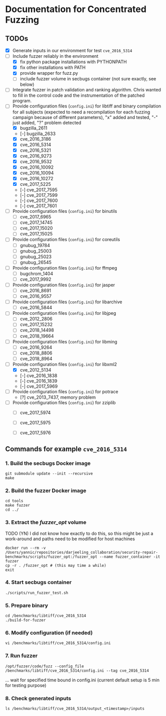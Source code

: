 # Documentation for Concentrated Fuzzing

## TODOs
- [X] Generate inputs in our environment for test `cve_2016_5314`
- [ ] Include fuzzer reliably in the environment
	- [X] fix python package installations with PYTHONPATH
 	- [X] fix other installations with PATH
 	- [X] provide wrapper for fuzz.py
 	- [ ] include fuzzer volume in secbugs container (not sure exactly, see below)
- [ ] Integrate fuzzer in patch validation and ranking algorithm. Chris wanted to fill in the control code and the instrumentation of the patched program.
- [ ] Provide configuration files (`config.ini`) for libtiff and binary compilation for all subjects (expected to need a recompilation for each fuzzing campaign because of different parameters), "x" added and tested, "-" just added, "?" problem detected
	- [X] bugzilla_2611
	- [-] bugzilla_2633
	- [X] cve_2016_3186
	- [X] cve_2016_5314
	- [X] cve_2016_5321
	- [X] cve_2016_9273
	- [X] cve_2016_9532
	- [X] cve_2016_10092
	- [X] cve_2016_10094
	- [X] cve_2016_10272
	- [X] cve_2017_5225
	- [-] cve_2017_7595
	- [-] cve_2017_7599
	- [-] cve_2017_7600
	- [-] cve_2017_7601
- [ ] Provide configuration files (`config.ini`) for binutils
	- [ ] cve_2017_6965
	- [ ] cve_2017_14745
	- [ ] cve_2017_15020
	- [ ] cve_2017_15025
- [ ] Provide configuration files (`config.ini`) for coreutils
	- [ ] gnubug_19784
	- [ ] gnubug_25003
	- [ ] gnubug_25023
	- [ ] gnubug_26545
- [ ] Provide configuration files (`config.ini`) for ffmpeg
	- [ ] bugchrom_1404
	- [ ] cve_2017_9992
- [ ] Provide configuration files (`config.ini`) for jasper
	- [ ] cve_2016_8691
	- [ ] cve_2016_9557
- [ ] Provide configuration files (`config.ini`) for libarchive
	- [ ] cve_2016_5844
- [ ] Provide configuration files (`config.ini`) for libjpeg
	- [ ] cve_2012_2806
	- [ ] cve_2017_15232
	- [ ] cve_2018_14498
	- [ ] cve_2018_19664
- [ ] Provide configuration files (`config.ini`) for libming
	- [ ] cve_2016_9264
	- [ ] cve_2018_8806
	- [ ] cve_2018_8964
- [ ] Provide configuration files (`config.ini`) for libxml2
	- [x] cve_2012_5134
	- [-] cve_2016_1838
	- [-] cve_2016_1839
	- [-] cve_2017_5969
- [ ] Provide configuration files (`config.ini`) for potrace
	- [?] cve_2013_7437, memory problem
- [ ] Provide configuration files (`config.ini`) for zziplib
	- [ ] cve_2017_5974
	- [ ] cve_2017_5975
	- [ ] cve_2017_5976


## Commands for example `cve_2016_5314`


### 1. Build the secbugs Docker image

```
git submodule update --init --recursive
make
```


### 2. Build the fuzzer Docker image

```
cd tools
make fuzzer
cd ../
```


### 3. Extract the *fuzzer_opt* volume

TODO (YN) I did not know how exactly to do this, so this might be just a work-around and paths need to be modified for host machines

```
docker run --rm -v /Users/yannic/repositories/darjeeling_collaboration/security-repair-benchmarks/scripts/fuzzer_opt:/fuzzer_opt --name fuzzer_container -it fuzzer
cp -r . /fuzzer_opt # (this may time a while)
exit
```


### 4. Start secbugs container

```
./scripts/run_fuzzer_test.sh
```


### 5. Prepare binary

```
cd /benchmarks/libtiff/cve_2016_5314
./build-for-fuzzer
```


### 6. Modify configuration (if needed)

```
vi /benchmarks/libtiff/cve_2016_5314/config.ini
```

### 7. Run fuzzer

```
/opt/fuzzer/code/fuzz --config_file /benchmarks/libtiff/cve_2016_5314/config.ini --tag cve_2016_5314
```

... wait for specified time bound in config.ini (current default setup is 5 min for testing purpose)


### 8. Check generated inputs

```
ls /benchmarks/libtiff/cve_2016_5314/output_<timestamp>/inputs
```
